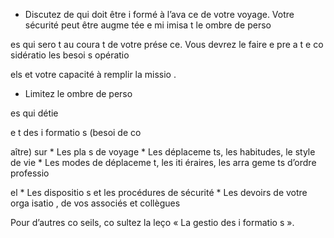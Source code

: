 [Title]: # (Le besoi
 de savoir)
[Order]: # (6)

* Discutez de qui doit être i
formé à l’ava
ce de votre voyage. Votre sécurité peut être augme
tée e
 mi
imisa
t le 
ombre de perso

es qui sero
t au coura
t de votre prése
ce. Vous devrez le faire e
 pre
a
t e
 co
sidératio
 les besoi
s opératio

els et votre capacité à remplir la missio
.
* Limitez le 
ombre de perso

es qui détie

e
t des i
formatio
s (besoi
 de co

aître) sur
    * Les pla
s de voyage
    * Les déplaceme
ts, les habitudes, le style de vie
    * Les modes de déplaceme
t, les iti
éraires, les arra
geme
ts d’ordre professio

el
    * Les dispositio
s et les procédures de sécurité
    * Les devoirs de votre orga
isatio
, de vos associés et collègues

Pour d’autres co
seils, co
sultez la leço
 « La gestio
 des i
formatio
s ».